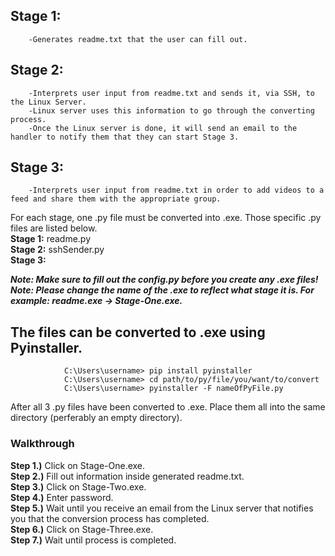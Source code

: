 ## Stage 1:
        -Generates readme.txt that the user can fill out.
        
## Stage 2:
        -Interprets user input from readme.txt and sends it, via SSH, to the Linux Server.
        -Linux server uses this information to go through the converting process.
        -Once the Linux server is done, it will send an email to the handler to notify them that they can start Stage 3.
        
## Stage 3:
        -Interprets user input from readme.txt in order to add videos to a feed and share them with the appropriate group.



For each stage, one .py file must be converted into .exe. Those specific .py files are listed below.\
        **Stage 1:** readme.py\
        **Stage 2:** sshSender.py\
        **Stage 3:**
       
***Note: Make sure to fill out the config.py before you create any .exe files!***\
***Note: Please change the name of the .exe to reflect what stage it is. For example: readme.exe -> Stage-One.exe.***
        
## The files can be converted to .exe using Pyinstaller.
                
                C:\Users\username> pip install pyinstaller
                C:\Users\username> cd path/to/py/file/you/want/to/convert
                C:\Users\username> pyinstaller -F nameOfPyFile.py 
                
After all 3 .py files have been converted to .exe. Place them all into the same directory (perferably an empty directory).

### Walkthrough

**Step 1.)** Click on Stage-One.exe.\
**Step 2.)** Fill out information inside generated readme.txt.\
**Step 3.)** Click on Stage-Two.exe.\
**Step 4.)** Enter password.\
**Step 5.)** Wait until you receive an email from the Linux server that notifies you that the conversion process has completed.\
**Step 6.)** Click on Stage-Three.exe.\
**Step 7.)** Wait until process is completed.

